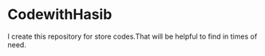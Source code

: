 # CodewithHasib
I create this repository for store codes.That will be helpful to find in times of need.
